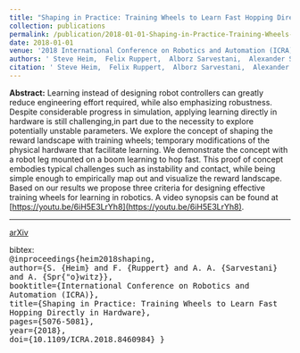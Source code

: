 ```yaml
---
title: "Shaping in Practice: Training Wheels to Learn Fast Hopping Directly in Hardware"
collection: publications
permalink: /publication/2018-01-01-Shaping-in-Practice-Training-Wheels-to-Learn-Fast-Hopping-Directly-in-Hardware
date: 2018-01-01
venue: '2018 International Conference on Robotics and Automation (ICRA)'
authors: ' Steve Heim,  Felix Ruppert,  Alborz Sarvestani,  Alexander Spröwitz'
citation: ' Steve Heim,  Felix Ruppert,  Alborz Sarvestani,  Alexander Spröwitz, &quot;Shaping in Practice: Training Wheels to Learn Fast Hopping Directly in Hardware.&quot; In the proceedings of 2018 IEEE Reprinted, with permission, from International Conference on Robotics and Automation (ICRA), 2018.'
---
```


**Abstract:** Learning  instead  of  designing  robot  controllers can  greatly  reduce  engineering  effort  required,  while  also  emphasizing  robustness.  Despite  considerable  progress  in  simulation, applying learning directly in hardware is still challenging,in  part  due  to  the  necessity  to  explore  potentially  unstable parameters.  We  explore  the  concept  of  shaping  the  reward landscape with training wheels; temporary modifications of the physical hardware that facilitate learning. We demonstrate the concept  with  a  robot  leg  mounted  on  a  boom  learning  to  hop fast. This proof of concept embodies typical challenges such as instability and contact, while being simple enough to empirically map  out  and  visualize  the  reward  landscape.  Based  on  our results we propose three criteria for designing effective training wheels for learning in robotics. A video synopsis can be found at [https://youtu.be/6iH5E3LrYh8](https://youtu.be/6iH5E3LrYh8).

---

[arXiv](https://arxiv.org/pdf/1709.10273.pdf)

bibtex:  
<kbd>
@inproceedings{heim2018shaping,  
author={S. {Heim} and F. {Ruppert} and A. A. {Sarvestani} and A. {Spr{\"o}witz}},  
booktitle={International Conference on Robotics and Automation (ICRA)},  
title={Shaping in Practice: Training Wheels to Learn Fast Hopping Directly in Hardware},  
pages={5076-5081},  
year={2018},  
doi={10.1109/ICRA.2018.8460984}
}
</kbd>